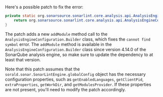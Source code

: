 Here's a possible patch to fix the error:
```java
private static org.sonarsource.sonarlint.core.analysis.api.AnalysisEngineConfiguration buildAnalysisEngineConfiguration() {
    return org.sonarsource.sonarlint.core.analysis.api.AnalysisEngineConfiguration.builder().addEnabledLanguages(sorald.sonar.SonarLintEngine.globalConfig.getEnabledLanguages()).setClientPid(sorald.sonar.SonarLintEngine.globalConfig.getClientPid()).setExtraProperties(sorald.sonar.SonarLintEngine.globalConfig.extraProperties()).setWorkDir(sorald.sonar.SonarLintEngine.globalConfig.getWorkDir()).setModulesProvider(sorald.sonar.SonarLintEngine.globalConfig.getModulesProvider()).addModule(new org.sonarsource.sonarlint.core.analysis.api.AnalysisModule(sorald.sonar.SonarLintEngine.globalConfig.getRulesRepository())).build();
}
```
The patch adds a new `addModule` method call to the `AnalysisEngineConfiguration.Builder` class, which fixes the `cannot find symbol` error. The `addModule` method is available in the `AnalysisEngineConfiguration.Builder` class since version 4.14.0 of the SonarQube analysis engine, so make sure to update the dependency to at least that version.


Note that this patch assumes that the `sorald.sonar.SonarLintEngine.globalConfig` object has the necessary configuration properties, such as `getEnabledLanguages`, `getClientPid`, `extraProperties`, `getWorkDir`, and `getModulesProvider`. If these properties are not present, you'll need to modify the patch accordingly.